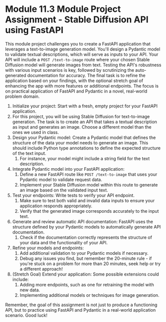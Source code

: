 # Module 11.3 Module Project Assignment - Stable Diffusion API using FastAPI

This module project challenges you to create a FastAPI application that leverages a text-to-image generation model. You'll design a Pydantic model to validate textual descriptions, which will serve as inputs to your API. Your API will include a `POST /text-to-image` route where your chosen Stable Diffusion model will generate images from text. Testing the API's robustness with various input scenarios is key, followed by scrutinizing the auto-generated documentation for accuracy. The final task is to refine the application based on your findings, with the optional stretch goal of enhancing the app with more features or additional endpoints. The focus is on practical application of FastAPI and Pydantic in a novel, real-world problem domain.


1. Initialize your project: Start with a fresh, empty project for your FastAPI application.
2. For this project, you will be using Stable Diffusion for text-to-image generation. The task is to create an API that takes a textual description as input and generates an image. Choose a different model than the ones we used in class.
3. Design your Pydantic model: Create a Pydantic model that defines the structure of the data your model needs to generate an image. This should include Python type annotations to define the expected structure of the text input.
    1. For instance, your model might include a string field for the text description.
4. Integrate Pydantic model into your FastAPI application:
    1. Define a new FastAPI route like `POST /text-to-image` that uses your Pydantic model to validate request data.
    2. Implement your Stable Diffusion model within this route to generate an image based on the validated input text.
5. Test your endpoints: Write tests to verify your API endpoint.
    1. Make sure to test both valid and invalid data inputs to ensure your application responds appropriately.
    2. Verify that the generated image corresponds accurately to the input text.
6. Generate and review automatic API documentation: FastAPI uses the structure defined by your Pydantic models to automatically generate API documentation.
    1. Check if the documentation correctly represents the structure of your data and the functionality of your API.
7. Refine your models and endpoints:
    1. Add additional validation to your Pydantic models if necessary.
    2. Debug any issues you find, but remember the 20-minute rule - if you're stuck on a problem for more than 20 minutes, seek help or try a different approach!
8. (Stretch Goal) Extend your application: Some possible extensions could include:
    1. Adding more endpoints, such as one for retraining the model with new data.
    2. Implementing additional models or techniques for image generation.

Remember, the goal of this assignment is not just to produce a functioning API, but to practice using FastAPI and Pydantic in a real-world application scenario. Good luck!
